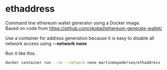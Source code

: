# ethaddress
Command line ethereum wallet generator using a Docker image.   
Based on code from https://github.com/vkobel/ethereum-generate-wallet/

Use a container for address generation because it is easy to disable all network access using **--network none**

Run it like this:
```bash
docker container run --rm --network none martinmspedersen/ethaddress
```

